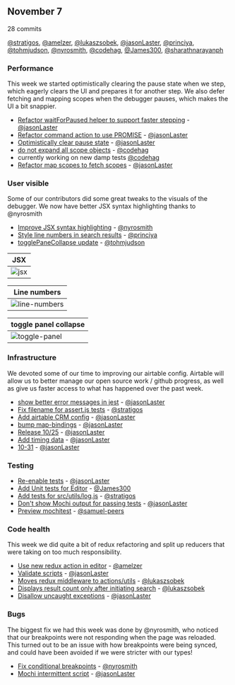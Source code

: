 ## November 7

28 commits

[@stratigos], [@amelzer], [@lukaszsobek], [@jasonLaster], [@princiya], [@tohmjudson], [@nyrosmith],
[@codehag], [@James300], [@sharathnarayanph]


### Performance

This week we started optimistically clearing the pause state when we step, which eagerly clears the UI and prepares it for another step. We also defer fetching and mapping scopes when the debugger pauses, which makes the UI a bit snappier.

* [Refactor waitForPaused helper to support faster stepping][pr-7] - [@jasonLaster]
* [Refactor command action to use PROMISE][pr-8] - [@jasonLaster]
* [Optimistically clear pause state][pr-26] - [@jasonLaster]
* [do not expand all scope objects][pr-17] - [@codehag]
* currently working on new damp tests [@codehag]
* [Refactor map scopes to fetch scopes][pr-5] - [@jasonLaster]


### User visible

Some of our contributors did some great tweaks to the visuals of the debugger. We now have better JSX syntax highlighting thanks to @nyrosmith

* [Improve JSX syntax highlighting][pr-27] - [@nyrosmith]
* [Style line numbers in search results][pr-6] - [@princiya]
* [togglePaneCollapse update][pr-12] - [@tohmjudson]

| JSX |
|--|
| ![jsx] |

| Line numbers |
|--|
| ![line-numbers] |

| toggle panel collapse |
|--|
| ![toggle-panel] |

[jsx]:https://user-images.githubusercontent.com/2511026/32187057-253f40ec-bda4-11e7-89bb-8c9dfb890f47.png
[line-numbers]:
https://user-images.githubusercontent.com/8022693/32213030-8a8717e0-be3f-11e7-9c03-09052dc47f54.png
[toggle-panel]:
https://user-images.githubusercontent.com/12687394/32090996-0f412468-baa7-11e7-90b4-e8f2919b94e5.gif

### Infrastructure

We devoted some of our time to improving our airtable config. Airtable will allow us to better manage our open source work / github progress, as well as give us faster access to what has happened over the past week.

* [show better error messages in jest][pr-4] - [@jasonLaster]
* [Fix filename for assert.js tests][pr-0] - [@stratigos]
* [Add airtable CRM config][pr-18] - [@jasonLaster]
* [bump map-bindings][pr-9] - [@jasonLaster]
* [Release 10/25][pr-10] - [@jasonLaster]
* [Add timing data][pr-11] - [@jasonLaster]
* [10-31][pr-13] - [@jasonLaster]

### Testing

* [Re-enable tests][pr-24] - [@jasonLaster]
* [Add Unit tests for Editor][pr-20] - [@James300]
* [Add tests for src/utils/log.js][pr-3] - [@stratigos]
* [Don't show Mochi output for passing tests][pr-16] - [@jasonLaster]
* [Preview mochitest][pr-28] - [@samuel-peers]

### Code health

This week we did quite a bit of redux refactoring and split up reducers that were taking on too much
responsibility.

* [Use new redux action in editor][pr-1] - [@amelzer]
* [Validate scripts][pr-15] - [@jasonLaster]
* [Moves redux middleware to actions/utils][pr-19] - [@lukaszsobek]
* [Displays result count only after initiating search][pr-2] - [@lukaszsobek]
* [Disallow uncaught exceptions][pr-25] - [@jasonLaster]

### Bugs

The biggest fix we had this week was done by @nyrosmith, who noticed that our breakpoints were not
responding when the page was reloaded. This turned out to be an issue with how breakpoints were
being synced, and could have been avoided if we were stricter with our types!

* [Fix conditional breakpoints][pr-14] - [@nyrosmith]
* [Mochi intermittent script][pr-23] - [@jasonLaster]


[pr-0]:https://github.com/firefox-devtools/debugger.html/pull/4548
[pr-1]:https://github.com/firefox-devtools/debugger.html/pull/4552
[pr-2]:https://github.com/firefox-devtools/debugger.html/pull/4525
[pr-3]:https://github.com/firefox-devtools/debugger.html/pull/4549
[pr-4]:https://github.com/firefox-devtools/debugger.html/pull/4558
[pr-5]:https://github.com/firefox-devtools/debugger.html/pull/4550
[pr-6]:https://github.com/firefox-devtools/debugger.html/pull/4541
[pr-7]:https://github.com/firefox-devtools/debugger.html/pull/4553
[pr-8]:https://github.com/firefox-devtools/debugger.html/pull/4554
[pr-9]:https://github.com/firefox-devtools/debugger.html/pull/4566
[pr-10]:https://github.com/firefox-devtools/debugger.html/pull/4493
[pr-11]:https://github.com/firefox-devtools/debugger.html/pull/4540
[pr-12]:https://github.com/firefox-devtools/debugger.html/pull/4508
[pr-13]:https://github.com/firefox-devtools/debugger.html/pull/4543
[pr-14]:https://github.com/firefox-devtools/debugger.html/pull/4465
[pr-15]:https://github.com/firefox-devtools/debugger.html/pull/4565
[pr-16]:https://github.com/firefox-devtools/debugger.html/pull/4580
[pr-17]:https://github.com/firefox-devtools/debugger.html/pull/4498
[pr-18]:https://github.com/firefox-devtools/debugger.html/pull/4582
[pr-19]:https://github.com/firefox-devtools/debugger.html/pull/4567
[pr-20]:https://github.com/firefox-devtools/debugger.html/pull/4522
[pr-21]:https://github.com/firefox-devtools/debugger.html/pull/4589
[pr-22]:https://github.com/firefox-devtools/debugger.html/pull/4595
[pr-23]:https://github.com/firefox-devtools/debugger.html/pull/4586
[pr-24]:https://github.com/firefox-devtools/debugger.html/pull/4564
[pr-25]:https://github.com/firefox-devtools/debugger.html/pull/4584
[pr-26]:https://github.com/firefox-devtools/debugger.html/pull/4557
[pr-27]:https://github.com/firefox-devtools/debugger.html/pull/4539
[pr-28]:https://github.com/firefox-devtools/debugger.html/pull/4603
[@stratigos]:http://github.com/stratigos
[@amelzer]:http://github.com/amelzer
[@lukaszsobek]:http://github.com/lukaszsobek
[@jasonLaster]:http://github.com/jasonLaster
[@princiya]:http://github.com/princiya
[@tohmjudson]:http://github.com/tohmjudson
[@nyrosmith]:http://github.com/nyrosmith
[@codehag]:http://github.com/codehag
[@James300]:http://github.com/James300
[@sharathnarayanph]:http://github.com/sharathnarayanph
[@samuel-peers]:http://github.com/samuel-peers
